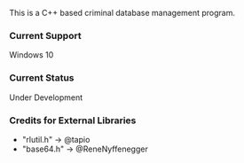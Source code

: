 This is a C++ based criminal database management program.
### Current Support
Windows 10
### Current Status
Under Development
### Credits for External Libraries
* "rlutil.h" -> @tapio
* "base64.h" -> @ReneNyffenegger
